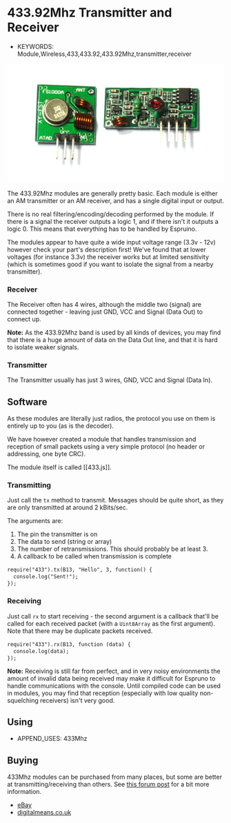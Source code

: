 <!--- Copyright (c) 2013 Gordon Williams, Pur3 Ltd. See the file LICENSE for copying permission. -->
433.92Mhz Transmitter and Receiver
==============================

* KEYWORDS: Module,Wireless,433,433.92,433.92Mhz,transmitter,receiver

![433Mhz modules](433Mhz/module.jpg)

The 433.92Mhz modules are generally pretty basic. Each module is either an AM transmitter or an AM receiver, and has a single digital input or output.

There is no real filtering/encoding/decoding performed by the module. If there is a signal the receiver outputs a logic 1, and if there isn't it outputs a logic 0. This means that everything has to be handled by Espruino.

The modules appear to have quite a wide input voltage range (3.3v - 12v) however check your part's description first! We've found that at lower voltages (for instance 3.3v) the receiver works but at limited sensitivity (which is sometimes good if you want to isolate the signal from a nearby transmitter).

### Receiver

The Receiver often has 4 wires, although the middle two (signal) are connected together - leaving just GND, VCC and Signal (Data Out) to connect up.

**Note:** As the 433.92Mhz band is used by all kinds of devices, you may find that there is a huge amount of data on the Data Out line, and that it is hard to isolate weaker signals.

### Transmitter

The Transmitter usually has just 3 wires, GND, VCC and Signal (Data In).

Software
--------

As these modules are literally just radios, the protocol you use on them is entirely up to you (as is the decoder).

We have however created a module that handles transmission and reception of small packets using a very simple protocol (no header or addressing, one byte CRC).

The module itself is called [[433.js]].

### Transmitting

Just call the `tx` method to transmit. Messages should be quite short, as they are only transmitted at around 2 kBits/sec.

The arguments are:

1. The pin the transmitter is on
2. The data to send (string or array)
3. The number of retransmissions. This should probably be at least 3.
4. A callback to be called when transmission is complete

```
require("433").tx(B13, "Hello", 3, function() {
  console.log("Sent!");
});
```

### Receiving

Just call `rx` to start receiving - the second argument is a callback that'll be called for each received packet (with a `Uint8Array` as the first argument). Note that there may be duplicate
packets received.

```
require("433").rx(B13, function (data) {
  console.log(data);
});
```

**Note:** Receiving is still far from perfect, and in very noisy environments the amount of invalid data being received may make it difficult for Espruno to handle communications with the console. Until compiled code can be used in modules, you may find that reception (especially with low quality non-squelching receivers) isn't very good.

Using 
-----

* APPEND_USES: 433Mhz

Buying
-----

433Mhz modules can be purchased from many places, but some are better at transmitting/receiving than others. See [this forum post](http://forum.espruino.com/conversations/276757/) for a bit more information.

* [eBay](http://www.ebay.com/sch/i.html?_nkw=433.92+arduino)
* [digitalmeans.co.uk](https://digitalmeans.co.uk/shop/index.php?route=product/search&tag=433mhz)
